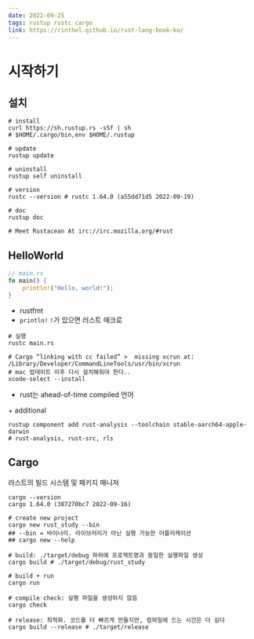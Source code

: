 ```yaml
---
date: 2022-09-25
tags: rustup rustc cargo
link: https://rinthel.github.io/rust-lang-book-ko/
---
```

# 시작하기
## 설치
```
# install
curl https://sh.rustup.rs -sSf | sh
# $HOME/.cargo/bin,env $HOME/.rustup

# update
rustup update

# uninstall
rustup self uninstall

# version
rustc --version # rustc 1.64.0 (a55dd71d5 2022-09-19)

# doc
rustup doc

# Meet Rustacean At irc://irc.mozilla.org/#rust

```

## HelloWorld
```rust
// main.rs
fn main() { 
    println!("Hello, world!");
}
```
- rustfmt
- `println!` `!`가 있으면 러스트 매크로

```
# 실행
rustc main.rs

# Cargo “linking with cc failed” >  missing xcrun at: /Library/Developer/CommandLineTools/usr/bin/xcrun
# mac 업데이트 이후 다시 설치해줘야 한다..
xcode-select --install
```
- rust는 ahead-of-time compiled 언어

\+ additional 
```
rustup component add rust-analysis --toolchain stable-aarch64-apple-darwin
# rust-analysis, rust-src, rls
```
## Cargo
러스트의 빌드 시스템 및 패키지 매니저
```
cargo --version
cargo 1.64.0 (387270bc7 2022-09-16)
```

```
# create new project
cargo new rust_study --bin
## --bin = 바이너리. 라이브러리가 아닌 실행 가능한 어플리케이션
## cargo new --help

# build: ./target/debug 하위에 프로젝트명과 동일한 실행파일 생성
cargo build # ./target/debug/rust_study

# build + run 
cargo run

# compile check: 실행 파일을 생성하지 않음
cargo check

# release: 최적화. 코드를 더 빠르게 만들지만, 컴파일에 드는 시간은 더 길다
cargo build --release # ./target/release

```